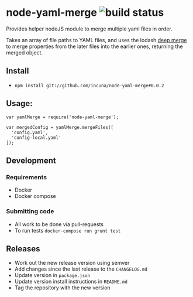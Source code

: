 # node-yaml-merge ![build status](https://travis-ci.org/incuna/node-yaml-merge.svg)
Provides helper nodeJS module to merge multiple yaml files in order.

Takes an array of file paths to YAML files, and uses the lodash [deep merge](https://lodash.com/docs#merge) to merge properties from the later files into the earlier ones, returning the merged object.

## Install
* `npm install git://github.com/incuna/node-yaml-merge#0.0.2`

## Usage:
```
var yamlMerge = require('node-yaml-merge');

var mergedConfig = yamlMerge.mergeFiles([
  'config.yaml',
  'config-local.yaml'
]);
```

## Development

### Requirements
* Docker
* Docker compose

### Submitting code 
* All work to be done via pull-requests
* To run tests `docker-compose run grunt test`

## Releases
* Work out the new release version using semver
* Add changes since the last release to the `CHANGELOG.md`
* Update version in `package.json`
* Update version install instructions in `README.md`
* Tag the repository with the new version
